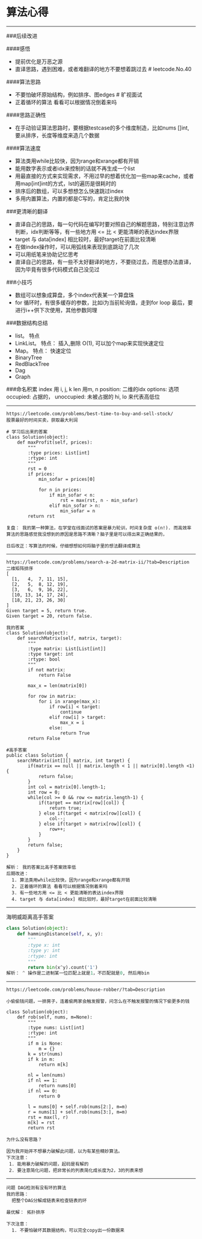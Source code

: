 # 算法心得
---
###后续改进

####感悟

* 提前优化是万恶之源
* 直译思路，遇到困难，或者难翻译的地方不要想着跳过去  # leetcode.No.40

####算法思路

* 不要怕破坏原始结构，例如排序、图edges            # 旷视面试
* 正着循环的算法 看看可以根据情况倒着来吗

####思路正确性
* 在手动验证算法思路时，要根据testcase的多个维度制造，比如nums []int, 要从排序，长度等维度来造几个数据

####算法速度
* 算法类用while比较快，因为range和xrange都有开销
* 能用数字表示或者idx来控制的话就不再生成一个list
* 用最直接的方式来实现需求，不用过早的想着优化加一些map来cache，或者用map[int]int的方式，lst的遍历是很耗时的
* 排序后的数组，可以多想想怎么快速跳过index
* 多用内置算法，内置的都是C写的，肯定比我的快

###更清晰的翻译
* 直译自己的思路，每一句代码在编写时要对照自己的解题思路，特别注意边界判断，idx判断等等，有一些地方用 <= 比 < 更能清晰的表达index界限
* target 与 data[index] 相比较时，最好target在前面比较清晰
* 在做index操作时，可以用弧线来表现到底跳动了几次
* 可以用纸笔来协助记忆思考
* 直译自己的思路，有一些不太好翻译的地方，不要绕过去，而是想办法直译，因为毕竟有很多代码模式自己没见过

###小技巧
* 数组可以想象成算盘，多个index代表某一个算盘珠
* for 循环时，有很多缓存的参数，比如i为当前轮询值，走到for loop 最后，要进行i++供下次使用，其他参数同理


###数据结构总结
* list。 特点
* LinkList。 特点： 插入,删除 O(1), 可以加个map来实现快速定位
* Map。 特点： 快速定位
* BinaryTree
* RedBlackTree
* Dag
* Graph

###命名积累
  index 用 i, j, k
  len 用m, n
  position: 二维的idx
  options: 选项
  occupied: 占据的， unoccupied: 未被占据的
  hi, lo 来代表高低位
  


---
```
https://leetcode.com/problems/best-time-to-buy-and-sell-stock/
股票最好的时间买卖，获取最大利润

# 学习后出来的答案
class Solution(object):
    def maxProfit(self, prices):
        """
        :type prices: List[int]
        :rtype: int
        """
        rst = 0
        if prices:
            min_sofar = prices[0]
    
            for n in prices:
                if min_sofar < n:
                    rst = max(rst, n - min_sofar)
                elif min_sofar > n:
                    min_sofar = n
        return rst

复盘： 我的第一种算法，在学堂在线面试的答案是暴力轮训，时间复杂度 o(n!). 而高效率算法的思路感觉我没想到的原因是思路不清晰？脑子里是可以得出来正确结果的，

日后改正：写算法的时候，仔细想想如何将脑子里的想法翻译成算法

```
---
```
https://leetcode.com/problems/search-a-2d-matrix-ii/?tab=Description
二维矩阵排序
[
  [1,   4,  7, 11, 15],
  [2,   5,  8, 12, 19],
  [3,   6,  9, 16, 22],
  [10, 13, 14, 17, 24],
  [18, 21, 23, 26, 30]
]
Given target = 5, return true.
Given target = 20, return false.

我的答案
class Solution(object):
    def searchMatrix(self, matrix, target):
        """
        :type matrix: List[List[int]]
        :type target: int
        :rtype: bool
        """
        if not matrix:
            return False
            
        max_x = len(matrix[0])
        
        for row in matrix:
            for i in xrange(max_x):
                if row[i] < target:
                    continue
                elif row[i] > target:
                    max_x = i
                else:
                    return True
        return False
     
#高手答案
public class Solution {
    searchMatrix(int[][] matrix, int target) {
        if(matrix == null || matrix.length < 1 || matrix[0].length <1) {
            return false;
        }
        int col = matrix[0].length-1;
        int row = 0;
        while(col >= 0 && row <= matrix.length-1) {
            if(target == matrix[row][col]) {
                return true;
            } else if(target < matrix[row][col]) {
                col--;
            } else if(target > matrix[row][col]) {
                row++;
            }
        }
        return false;
    }
}

解析： 我的答案比高手答案效率低
后期改进：
  1. 算法类用while比较快，因为range和xrange都有开销
  2. 正着循环的算法 看看可以根据情况倒着来吗
  3. 有一些地方用 <= 比 < 更能清晰的表达index界限
  4. target 与 data[index] 相比较时，最好target在前面比较清晰
```

---
海明威距离高手答案
```python
class Solution(object):
    def hammingDistance(self, x, y):
        """
        :type x: int
        :type y: int
        :rtype: int
        """
        return bin(x^y).count('1')
解析： ^ 操作是二进制某一位匹配上就是1，不匹配就是0, 然后用bin
```

---
```
https://leetcode.com/problems/house-robber/?tab=Description

小偷偷钱问题，一排房子，连着偷两家会触发报警，问怎么在不触发报警的情况下偷更多的钱

class Solution(object):
    def rob(self, nums, m=None):
        """
        :type nums: List[int]
        :rtype: int
        """
        if m is None:
            m = {}
        k = str(nums)
        if k in m:
            return m[k]
        
        nl = len(nums)
        if nl == 1:
            return nums[0]
        if nl == 0:
            return 0
        
        l = nums[0] + self.rob(nums[2:], m=m)
        r = nums[1] + self.rob(nums[3:], m=m)
        rst = max(l, r)
        m[k] = rst
        return rst

为什么没有思路？

因为我开始并不想暴力破解此问题，以为有某些精妙算法。 
下次注意：
 1. 能用暴力破解的问题，起码是有解的
 2. 要注意简化问题，把非常长的列表简化成长度为2，3的列表来想

```

---
```
问题 DAG检测有没有环的算法
我的思路：
  把整个DAG分解成链表来检查链表的环

最优解： 拓扑排序

下次注意：
  1. 不要怕破坏其数据结构，可以完全copy出一份数据来

```


